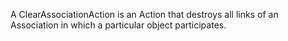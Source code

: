 A ClearAssociationAction is an Action that destroys all links of an Association in which a particular object participates.
